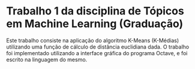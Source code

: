 # Trabalho 1 da disciplina de Tópicos em Machine Learning (Graduação)

Este trabalho consiste na aplicação do algoritmo K-Means (K-Médias) utilizando uma função de cálculo de distância euclidiana dada.
O trabalho foi implementado utilizando a interface gráfica do programa Octave, e foi escrito na linguagem do mesmo.

